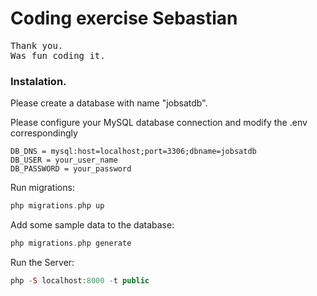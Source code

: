 # Coding exercise Sebastian

<pre>
Thank you.
Was fun coding it.
</pre>

### Instalation.

Please create a database with name "jobsatdb".

Please configure your MySQL database connection and modify the .env correspondingly 
```
DB_DNS = mysql:host=localhost;port=3306;dbname=jobsatdb
DB_USER = your_user_name
DB_PASSWORD = your_password
```

Run migrations:

```php
php migrations.php up
```

Add some sample data to the database:
```php
php migrations.php generate
```

Run the Server:
```php
php -S localhost:8000 -t public
```


